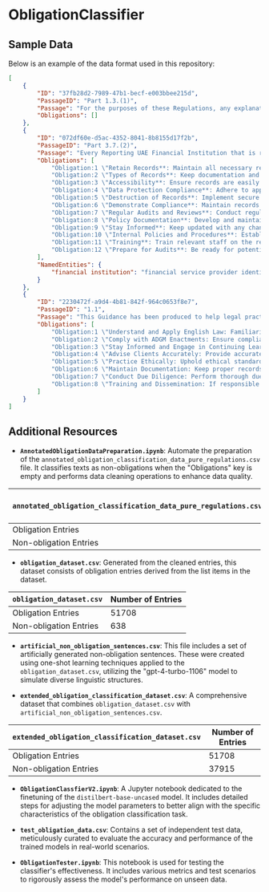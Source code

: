 
# ObligationClassifier


## Sample Data
Below is an example of the data format used in this repository:

```json
[
    {
        "ID": "37fb28d2-7989-47b1-becf-e003bbee215d",
        "PassageID": "Part 1.3.(1)",
        "Passage": "For the purposes of these Regulations, any explanatory material and guidance issued by the Competent Authority for the purpose of assisting with the implementation of the IGA and the Cabinet Resolution is integral to giving effect to the IGA and Cabinet Resolution and accordingly forms the required rights and obligations under these Regulations.\n",
        "Obligations": []
    },
    {
        "ID": "072df60e-d5ac-4352-8041-8b8155d17f2b",
        "PassageID": "Part 3.7.(2)",
        "Passage": "Every Reporting UAE Financial Institution that is required to keep, obtain or create records under these Regulations shall retain those records for a period of at least six (6) years after the date of reporting to the Regulatory Authority.",
        "Obligations": [
            "Obligation:1 \"Retain Records**: Maintain all necessary records for a minimum of six years from the date of reporting to the Regulatory Authority.\"",
            "Obligation:2 \"Types of Records**: Keep documentation and information related to financial accounts, customer due diligence, account information, due diligence procedures, reporting forms, and any reports submitted to the Regulatory Authority.\"",
            "Obligation:3 \"Accessibility**: Ensure records are easily accessible and retrievable upon request by the Regulatory Authority, implying an efficient storage and retrieval system.\"",
            "Obligation:4 \"Data Protection Compliance**: Adhere to applicable data protection laws while handling personal data within the records.\"",
            "Obligation:5 \"Destruction of Records**: Implement secure destruction policies for records that are no longer required after the six-year retention period, in compliance with legal, regulatory, and operational guidelines.\"",
            "Obligation:6 \"Demonstrate Compliance**: Maintain records in a manner that demonstrates compliance with reporting obligations and can substantiate the information reported.\"",
            "Obligation:7 \"Regular Audits and Reviews**: Conduct regular audits or reviews of record retention policies and practices to ensure compliance.\"",
            "Obligation:8 \"Policy Documentation**: Develop and maintain a written record retention policy that details the approach to meeting obligations, including roles and responsibilities.\"",
            "Obligation:9 \"Stay Informed**: Keep updated with any changes to the ADGM regulations that may affect record retention requirements.\"",
            "Obligation:10 \"Internal Policies and Procedures**: Establish and uphold internal policies and procedures for managing record retention in line with regulations.\"",
            "Obligation:11 \"Training**: Train relevant staff on the record retention requirements to ensure awareness and compliance.\"",
            "Obligation:12 \"Prepare for Audits**: Be ready for potential audits or compliance checks by the Regulatory Authority, which may require providing access to retained records.\n\nThese action items should be cross-referenced with current ADGM regulations and other relevant laws or guidelines. Always consult the actual regulatory texts or seek professional advice to ensure full compliance.\""
        ],
        "NamedEntities": {
            "financial institution": "financial service provider identified as either a government agency or privately owned entity that collects funds from the public and from other institutions, and invests those funds in financial assets, such as loans, securities, bank deposits, and income-generating property"
        }
    },
    {
        "ID": "2230472f-a9d4-4b81-842f-964c0653f8e7",
        "PassageID": "1.1",
        "Passage": "This Guidance has been produced to help legal practitioners in ADGM to understand the intention behind the Application of English Law Regulations 2015 (the 'Application Regulations') and how English law has been implemented in ADGM. ADGM's legal system is based on English common law, a number of English statutes (implemented locally and consistently with the English form) and ADGM enactments which have been primarily drafted from English statutory precedents and, partly, from those of other commercially respected common law jurisdictions. There are many advantages of ADGM's approach to implementing English law, as set out below. Practitioners and businesses operating in ADGM may find it helpful to familiarize themselves with ADGM's approach.",
        "Obligations": [
            "Obligation:1 \"Understand and Apply English Law: Familiarize yourself with the Application of English Law Regulations 2015 and apply English common law principles and relevant English statutes in your legal practice within ADGM.\"",
            "Obligation:2 \"Comply with ADGM Enactments: Ensure compliance with ADGM-specific enactments, which may be based on English statutory precedents or those from other common law jurisdictions.\"",
            "Obligation:3 \"Stay Informed and Engage in Continuing Learning: Keep up to date with any changes or updates to the Application Regulations, English law, and ADGM enactments. Engage in continuing professional development to maintain a high standard of knowledge.\"",
            "Obligation:4 \"Advise Clients Accurately: Provide accurate advice to clients on how English law is applied within ADGM and the implications for their business operations.\"",
            "Obligation:5 \"Practice Ethically: Uphold ethical standards and practice in accordance with the legal and regulatory framework of ADGM, including professional conduct standards.\"",
            "Obligation:6 \"Maintain Documentation: Keep proper records that demonstrate compliance with ADGM regulations and the application of English law within ADGM.\"",
            "Obligation:7 \"Conduct Due Diligence: Perform thorough due diligence to ensure that business practices, contracts, and transactions comply with applicable laws and regulations.\"",
            "Obligation:8 \"Training and Dissemination: If responsible for compliance, train employees on relevant aspects of ADGM law and ensure effective dissemination of this information throughout the organization.\""
        ]
    }
]
```


## Additional Resources

- **`AnnotatedObligationDataPreparation.ipynb`**: Automate the preparation of the `annotated_obligation_classification_data_pure_regulations.csv` file. It classifies texts as non-obligations when the "Obligations" key is empty and performs data cleaning operations to enhance data quality.


| `annotated_obligation_classification_data_pure_regulations.csv`            | Number of Entries |
|------------------------|-------------------|
| Obligation Entries     | 5459              |
| Non-obligation Entries | 1807              |

  
- **`obligation_dataset.csv`**: Generated from the cleaned entries, this dataset consists of obligation entries derived from the list items in the dataset.

| `obligation_dataset.csv`            | Number of Entries |
|------------------------|-------------------|
| Obligation Entries     | 51708            |
| Non-obligation Entries | 638              |

- **`artificial_non_obligation_sentences.csv`**: This file includes a set of artificially generated non-obligation sentences. These were created using one-shot learning techniques applied to the `obligation_dataset.csv`, utilizing the "gpt-4-turbo-1106" model to simulate diverse linguistic structures.

- **`extended_obligation_classification_dataset.csv`**: A comprehensive dataset that combines `obligation_dataset.csv` with `artificial_non_obligation_sentences.csv`.
  

| `extended_obligation_classification_dataset.csv`            | Number of Entries |
|------------------------|-------------------|
| Obligation Entries     | 51708            |
| Non-obligation Entries | 37915              |


- **`ObligationClassfierV2.ipynb`**: A Jupyter notebook dedicated to the finetuning of the `distilbert-base-uncased` model. It includes detailed steps for adjusting the model parameters to better align with the specific characteristics of the obligation classification task.

- **`test_obligation_data.csv`**: Contains a set of independent test data, meticulously curated to evaluate the accuracy and performance of the trained models in real-world scenarios.

- **`ObligationTester.ipynb`**: This notebook is used for testing the classifier's effectiveness. It includes various metrics and test scenarios to rigorously assess the model's performance on unseen data.

